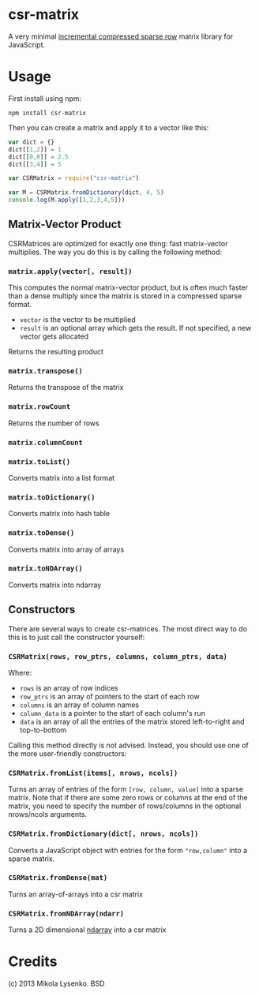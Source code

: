 csr-matrix
===========
A very minimal [incremental compressed sparse row](http://en.wikipedia.org/wiki/Sparse_matrix#Compressed_sparse_row_.28CSR_or_CRS.29) matrix library for JavaScript.

Usage
=====
First install using npm:

    npm install csr-matrix

Then you can create a matrix and apply it to a vector like this:

```javascript
var dict = {}
dict[[1,2]] = 1
dict[[0,0]] = 2.5
dict[[3,4]] = 5

var CSRMatrix = require("csr-matrix")

var M = CSRMatrix.fromDictionary(dict, 4, 5)
console.log(M.apply([1,2,3,4,5]))
```

## Matrix-Vector Product
CSRMatrices are optimized for exactly one thing:  fast matrix-vector multiplies.  The way you do this is by calling the following method:

### `matrix.apply(vector[, result])`
This computes the normal matrix-vector product, but is often much faster than a dense multiply since the matrix is stored in a compressed sparse format.

* `vector` is the vector to be multiplied
* `result` is an optional array which gets the result.  If not specified, a new vector gets allocated

Returns the resulting product

### `matrix.transpose()`
Returns the transpose of the matrix

### `matrix.rowCount`
Returns the number of rows

### `matrix.columnCount`

### `matrix.toList()`
Converts matrix into a list format

### `matrix.toDictionary()`
Converts matrix into hash table

### `matrix.toDense()`
Converts matrix into array of arrays

### `matrix.toNDArray()`
Converts matrix into ndarray

## Constructors
There are several ways to create csr-matrices.  The most direct way to do this is to just call the constructor yourself:

### `CSRMatrix(rows, row_ptrs, columns, column_ptrs, data)`
Where:

* `rows` is an array of row indices
* `row_ptrs` is an array of pointers to the start of each row
* `columns` is an array of column names
* `column_data` is a pointer to the start of each column's run
* `data` is an array of all the entries of the matrix stored left-to-right and top-to-bottom

Calling this method directly is not advised.  Instead, you should use one of the more user-friendly constructors:

### `CSRMatrix.fromList(items[, nrows, ncols])`
Turns an array of entries of the form `[row, column, value]` into a sparse matrix.  Note that if there are some zero rows or columns at the end of the matrix, you need to specify the number of rows/columns in the optional nrows/ncols arguments.

### `CSRMatrix.fromDictionary(dict[, nrows, ncols])`
Converts a JavaScript object with entries for the form `"row,column"` into a sparse matrix.

### `CSRMatrix.fromDense(mat)`
Turns an array-of-arrays into a csr matrix

### `CSRMatrix.fromNDArray(ndarr)`
Turns a 2D dimensional [ndarray](https://github.com/mikolalysenko/ndarray) into a csr matrix

Credits
=======
(c) 2013 Mikola Lysenko. BSD
